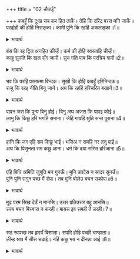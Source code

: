 +++
title = "02 चौपाई"

+++
कबहुँ कि दुःख सब कर हित ताकें। तेहि कि दरिद्र परस मनि जाकें॥  
परद्रोही की होहिं निसङ्का। कामी पुनि कि रहहिं अकलङ्का॥1॥  

<details><summary>भावार्थ</summary>

सबका हित चाहने से क्या कभी दुःख हो सकता है? जिसके पास पारसमणि है, उसके पास क्या दरिद्रता रह सकती है? दूसरे से द्रोह करने वाले क्या निर्भय हो सकते हैं और कामी क्या कलङ्करहित (बेदाग) रह सकते हैं?॥1॥  
</details>

बंस कि रह द्विज अनहित कीन्हें। कर्म की होहिं स्वरूपहि चीन्हें॥  
काहू सुमति कि खल सँग जामी। सुभ गति पाव कि परत्रिय गामी॥2॥  

<details><summary>भावार्थ</summary>

ब्राह्मण का बुरा करने से क्या वंश रह सकता है? स्वरूप की पहिचान (आत्मज्ञान) होने पर क्या (आसक्तिपूर्वक) कर्म हो सकते हैं? दुष्टों के सङ्ग से क्या किसी के सुबुद्धि उत्पन्न हुई है? परस्त्रीगामी क्या उत्तम गति पा सकता है?॥2॥  
</details>

भव कि परहिं परमात्मा बिन्दक। सुखी कि होहिं कबहुँ हरिनिन्दक॥  
राजु कि रहइ नीति बिनु जानें। अघ कि रहहिं हरिचरित बखानें॥3॥  

<details><summary>भावार्थ</summary>

परमात्मा को जानने वाले कहीं जन्म-मरण (के चक्कर) में पड सकते हैं? भगवान्‌ की निन्दा करने वाले कभी सुखी हो सकते हैं? नीति बिना जाने क्या राज्य रह सकता है? श्री हरि के चरित्र वर्णन करने पर क्या पाप रह सकते हैं?॥3॥  
</details>

पावन जस कि पुन्य बिनु होई। बिनु अघ अजस कि पावइ कोई॥  
लाभु कि किछु हरि भगति समाना। जेहि गावहिं श्रुति सन्त पुराना॥4॥  

<details><summary>भावार्थ</summary>

बिना पुण्य के क्या पवित्र यश (प्राप्त) हो सकता है? बिना पाप के भी क्या कोई अपयश पा सकता है? जिसकी महिमा वेद, सन्त और पुराण गाते हैं और उस हरि भक्ति के समान क्या कोई दूसरा लाभ भी है?॥4॥  
</details>

हानि कि जग एहि सम किछु भाई। भजिअ न रामहि नर तनु पाई॥  
अघ कि पिसुनता सम कछु आना। धर्म कि दया सरिस हरिजाना॥5॥  

<details><summary>भावार्थ</summary>

हे भाई! जगत्‌ में क्या इसके समान दूसरी भी कोई हानि है कि मनुष्य का शरीर पाकर भी श्री रामजी का भजन न किया जाए? चुगलखोरी के समान क्या कोई दूसरा पाप है? और हे गरुडजी! दया के समान क्या कोई दूसरा धर्म है?॥5॥  
</details>

एहि बिधि अमिति जुगुति मन गुनऊँ। मुनि उपदेस न सादर सुनउँ॥  
पुनि पुनि सगुन पच्छ मैं रोपा। तब मुनि बोलेउ बचन सकोपा॥6॥  

<details><summary>भावार्थ</summary>

इस प्रकार मैं अनगिनत युक्तियाँ मन में विचारता था और आदर के साथ मुनि का उपदेश नहीं सुनता था। जब मैन्ने बार-बार सगुण का पक्ष स्थापित किया, तब मुनि क्रोधयुक्त वचन बोले- ॥6॥  
</details>

मूढ परम सिख देउँ न मानसि। उत्तर प्रतिउत्तर बहु आनसि॥  
सत्य बचन बिस्वास न करही। बायस इव सबही ते डरही॥7॥  

<details><summary>भावार्थ</summary>

अरे मूढ! मैं तुझे सर्वोत्तम शिक्षा देता हूँ, तो भी तू उसे नहीं मानता और बहुत से उत्तर-प्रत्युत्तर (दलीलें) लाकर रखता है। मेरे सत्य वचन पर विश्वास नहीं करता। कौए की भाँति सभी से डरता है॥7॥  
</details>

सठ स्वपच्छ तव हृदयँ बिसाला। सपदि होहि पच्छी चण्डाला॥  
लीन्ह श्राप मैं सीस चढाई। नहिं कछु भय न दीनता आई॥8॥  

<details><summary>भावार्थ</summary>

अरे मूर्ख! तेरे हृदय में अपने पक्ष का बडा भारी हठ है, अतः तू शीघ्र चाण्डाल पक्षी (कौआ) हो जा। मैन्ने आनन्द के साथ मुनि के शाप को सिर पर चढा लिया। उससे मुझे न कुछ भय हुआ, न दीनता ही आई॥8॥  
</details>

